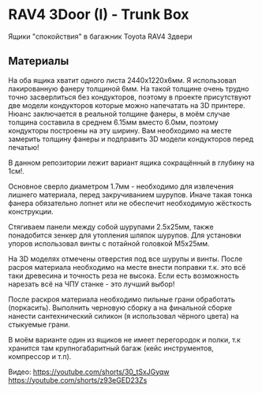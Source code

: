 # RAV4 3Door (I) - Trunk Box
Ящики "спокойствия" в багажник Toyota RAV4 3двери

## Материалы
На оба ящика хватит одного листа 2440х1220х6мм.
Я использовал лакированную фанеру толщиной 6мм. 
На такой толщине очень трудно точно засверлиться без кондукторов, поэтому в проекте присутствуют две модели кондукторов которые можно напечатать на 3D принтере. 
Нюанс заключается в реальной толщине фанеры, в моём случае толщина составила в среднем 6.15мм вместо 6.0мм, поэтому кондукторы построены на эту ширину.
Вам необходимо на месте замерить толщину фанеры и подправить 3D модели кондукторов перед печатью!

В данном репозитории лежит вариант ящика сокращённый в глубину на 1см!.

Основное сверло диаметром 1.7мм - необходимо для извлечения лишнего материала, перед закручиванием шурупов.
Иначе такая тонка фанера обязательно лопнет или не обеспечит необходимую жёсткость конструкции.

Стягиваем панели между собой шурупами 2.5х25мм, также понадобится зенкер для утопления шляпок шурупов.
Для установки упоров использовал винты с потайной головкой М5х25мм.

На 3D моделях отмечены отверстия под все шурупы и винты.
После расроя материала необходимо на месте внести поправки т.к. это всё таки древесина и точность реза не высока.
Если есть возможность нарезать всё на ЧПУ станке - это лучший выбор!

После раскроя материала необходимо пильные грани обработать (поркасить).
Выполнить черновую сборку а на финальной сборке нанести сантехнический силикон (я использовал чёрного цвета) на стыкуемые грани.

В моём варианте один из ящиков не имеет перегородок и полки, т.к хранится там крупногабаритный багаж (кейс инструментов, компрессор и т.п).

Видео:
https://youtube.com/shorts/30_tSxJGyqw 
https://youtube.com/shorts/z93eGED23Zs
